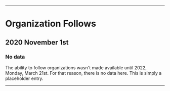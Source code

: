 
***

# Organization Follows

## 2020 November 1st

### No data

The ability to follow organizations wasn't made available until 2022, Monday, March 21st. For that reason, there is no data here. This is simply a placeholder entry.

***
